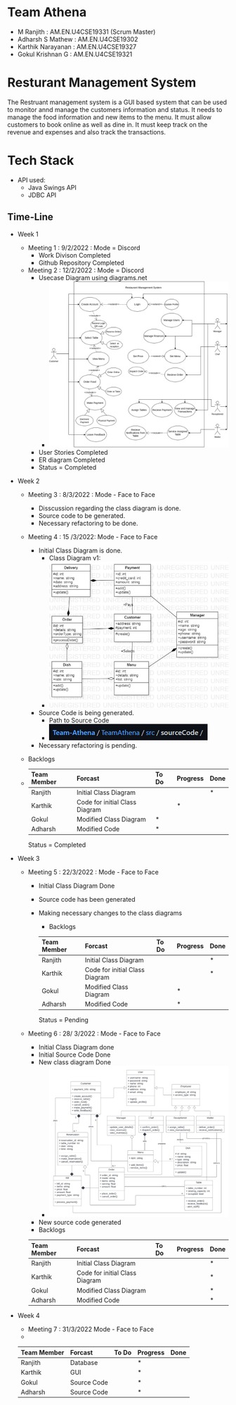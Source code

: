 # Team Athena

* M Ranjith    		: AM.EN.U4CSE19331 (Scrum Master)
* Adharsh S Mathew 	: AM.EN.U4CSE19302
* Karthik Narayanan 	: AM.EN.U4CSE19327
* Gokul Krishnan G	: AM.EN.U4CSE19321

# Resturant Management System

<p>The Restruant management system is a GUI based system that can be used  to monitor annd manage the customers information and status. It needs to manage the food information and new items to the menu. It must allow customers to book online as well as dine in. It must keep track on the revenue and expenses and also track the transactions.</p>

# Tech Stack

* API used:
  * Java Swings API
  * JDBC API

## Time-Line

* Week 1

  * Meeting 1 : 9/2/2022 : Mode = Discord
    * Work Divison Completed
    * Github Repository Completed
  * Meeting 2 : 12/2/2022 : Mode = Discord
    * Usecase Diagram using diagrams.net
      * ![img](image/README/1648574281754.png)
    * User Stories Completed
    * ER diagram Completed
    * Status = Completed
* Week 2

  * Meeting 3 : 8/3/2022 : Mode - Face to Face

    * Disscussion regarding the class diagram is done.
    * Source code to be generated.
    * Necessary refactoring to be done.
  * Meeting 4 : 15 /3/2022: Mode - Face to Face

    * Initial Class Diagram is done.
      * Class Diagram v1:
      * ![img](image/README/1648575188393.png)
    * Source Code is being generated.
      * Path to Source Code
      * ![img](image/README/1647967056397.png)
    * Necessary refactoring is pending.
  * Backlogs
  * | Team Member | Forcast                        | To Do | Progress | Done |
    | ----------- | ------------------------------ | ----- | -------- | ---- |
    | Ranjith     | Initial Class Diagram          |       |          | *    |
    | Karthik     | Code for initial Class Diagram |       | *        |      |
    | Gokul       | Modified Class Diagram         | *     |          |      |
    | Adharsh     | Modified Code                  | *     |          |      |

    Status = Completed
* Week 3

  * Meeting 5 : 22/3/2022 : Mode - Face to Face

    * Initial Class Diagram Done
    * Source code has been generated
    * Making necessary changes to the class diagrams

      * Backlogs

      | Team Member | Forcast                        | To Do | Progress | Done |
      | ----------- | ------------------------------ | ----- | -------- | ---- |
      | Ranjith     | Initial Class Diagram          |       |          | *    |
      | Karthik     | Code for initial Class Diagram |       |          | *    |
      | Gokul       | Modified Class Diagram         |       | *        |      |
      | Adharsh     | Modified Code                  |       | *        |      |

      Status = Pending
  * Meeting 6 : 28/ 3/2022 : Mode - Face to Face

    * Initial Class Diagram done
    * Initial Source Code Done
    * New class diagram Done
      * ![img](image/README/1648714504877.png)
    * New source code generated
    * Backlogs

    | Team Member | Forcast                        | To Do | Progress | Done |
    | ----------- | ------------------------------ | ----- | -------- | ---- |
    | Ranjith     | Initial Class Diagram          |       |          | *    |
    | Karthik     | Code for initial Class Diagram |       |          | *    |
    | Gokul       | Modified Class Diagram         |       |          | *    |
    | Adharsh     | Modified Code                  |       |          | *    |
* Week 4

  * Meeting 7  : 31/3/2022  Mode - Face to Face
  * 

  | Team Member | Forcast     | To Do | Progress | Done |
  | ----------- | ----------- | ----- | -------- | ---- |
  | Ranjith     | Database    |       | *        |      |
  | Karthik     | GUI         |       | *        |      |
  | Gokul       | Source Code |       | *        |      |
  | Adharsh     | Source Code |       | *        |      |
